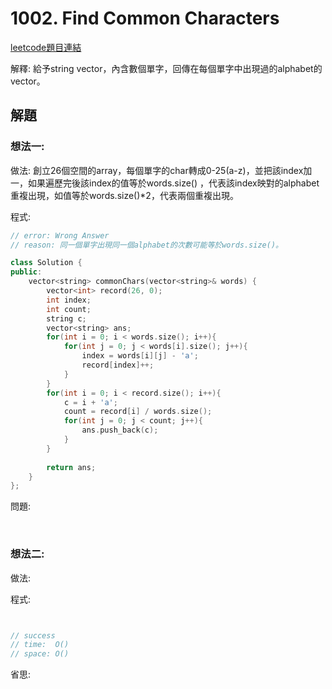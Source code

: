 # 1002. Find Common Characters

[leetcode題目連結](https://leetcode.com/problems/find-common-characters/)

解釋: 給予string vector，內含數個單字，回傳在每個單字中出現過的alphabet的vector。

## 解題

### 想法一:

做法: 創立26個空間的array，每個單字的char轉成0-25(a-z)，並把該index加一，如果遍歷完後該index的值等於words.size()
，代表該index映對的alphabet重複出現，如值等於words.size()*2，代表兩個重複出現。

程式:

```c++
// error: Wrong Answer
// reason: 同一個單字出現同一個alphabet的次數可能等於words.size()。

class Solution {
public:
    vector<string> commonChars(vector<string>& words) {
        vector<int> record(26, 0);
        int index;
        int count;
        string c;
        vector<string> ans;
        for(int i = 0; i < words.size(); i++){
            for(int j = 0; j < words[i].size(); j++){
                index = words[i][j] - 'a';
                record[index]++;
            }
        }
        for(int i = 0; i < record.size(); i++){
            c = i + 'a';
            count = record[i] / words.size();
            for(int j = 0; j < count; j++){
                ans.push_back(c);
            }
        }
        
        return ans;
    }
};
```

問題: 

<br/>

### 想法二:

做法:

程式:

```c++


// success
// time:  O()
// space: O()
```

省思: 

<br/>

<!--
### 網路解一:

```c++

```
-->
